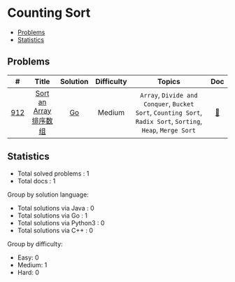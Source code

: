 <!-- omit in toc -->
# Counting Sort

- [Problems](#problems)
- [Statistics](#statistics)

## Problems

| # | Title | Solution | Difficulty | Topics | Doc |
|:----:|:----:|:----:|:----:|:----:|:----:|
| [<span id="problem-912">912</span>](#problem-912 "#912") | [Sort an Array <br>排序数组](https://leetcode.cn/problems/sort-an-array/ "https://leetcode.cn/problems/sort-an-array/") |  [Go](../../go/src/912.go "go/src/912.go") | Medium | `Array`, `Divide and Conquer`, `Bucket Sort`, `Counting Sort`, `Radix Sort`, `Sorting`, `Heap`, `Merge Sort` | [:page_facing_up:](../../docs/912.%20Sort%20an%20Array%20%E6%8E%92%E5%BA%8F%E6%95%B0%E7%BB%84.md "docs/912.%20Sort%20an%20Array%20%E6%8E%92%E5%BA%8F%E6%95%B0%E7%BB%84.md") |


## Statistics

- Total solved problems : 1
- Total docs : 1

Group by solution language:
- Total solutions via Java : 0
- Total solutions via Go : 1
- Total solutions via Python3 : 0
- Total solutions via C++ : 0

Group by difficulty:
- Easy: 0
- Medium: 1
- Hard: 0
